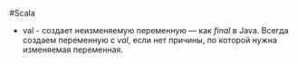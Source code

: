 #Scala 

* val -  создает неизменяемую переменную — как *final* в Java. Всегда создаем переменную с *val*, если нет причины, по которой нужна изменяемая переменная.